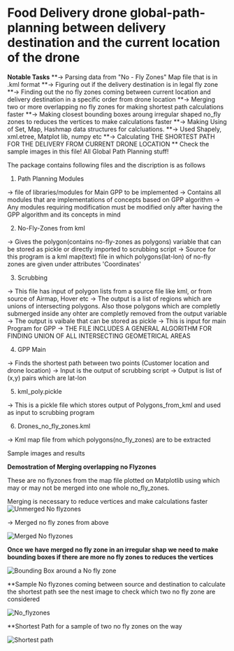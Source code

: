 # Food Delivery drone global-path-planning between delivery destination and the current location of the drone
**Notable Tasks**
**-> Parsing data from "No - Fly Zones" Map file that is in .kml format
**-> Figuring out if the delivery destination is in legal fly zone
**-> Finding out the no fly zones coming between current location and delivery destination in a specific order from drone location
**-> Merging two or more overlapping no fly zones for making shortest path calculations faster
**-> Making closest bounding boxes aroung irregular shaped no_fly zones to reduces the vertices to make calculations faster
**-> Making Using of Set, Map, Hashmap data structures for calcluations.
**-> Used Shapely, xml.etree, Matplot lib, numpy etc
**-> Calculating THE SHORTEST PATH FOR THE DELIVERY FROM CURRENT DRONE LOCATION
** Check the sample images in this file!
All Global Path Planning stuff!

The package contains following files and the discription is as follows

1) Path Planning Modules

-> file of libraries/modules for Main GPP to be implemented
-> Contains all modules that are implementations of concepts based on GPP algorithm
-> Any modules requiring modification must be modified only after having the GPP algorithm and its concepts in mind

2) No-Fly-Zones from kml

-> Gives the polygon(contains no-fly-zones as polygons) variable that can be stored as pickle or directly imported to scrubbing script
-> Source for this program is a kml map(text) file in which  polygons(lat-lon) of no-fly zones are given under attributes 'Coordinates'

3) Scrubbing

-> This file has input of polygon lists from a source file like kml, or from source of Airmap, Hover etc
-> The output is a list of regions which are unions of intersecting polygons. Also those polygons which are completly submerged
inside any ohter are completly removed from the output variable
-> The output is vaibale that can be stored as pickle
-> This is input for main Program for GPP
-> THE FILE INCLUDES A GENERAL ALGORITHM FOR FINDING UNION OF ALL INTERSECTING GEOMETRICAL AREAS

4) GPP Main

-> Finds the shortest path between two points (Customer location and drone location)
-> Input is the output of scrubbing script
-> Output is list of (x,y) pairs which are lat-lon

5) kml_poly.pickle

-> This is a pickle file which stores output of Polygons_from_kml and used as input to scrubbing program

6) Drones_no_fly_zones.kml

-> Kml map file from which polygons(no_fly_zones) are to be extracted 

Sample images and results

**Demostration of Merging overlapping no Flyzones**

These are no flyzones from the map file plotted on Matplotlib using which may or may not be merged into one whole no_fly_zones. 

Merging is necessary to reduce vertices and make calculations faster 
![Unmerged No flyzones](https://github.com/dhaval491/Trajectory-Planning-for-Autonomous-food-delivery-drones/blob/master/GPP__NoFlyZones.png)

-> Merged no fly zones from above

![Merged No flyzones](https://github.com/dhaval491/Trajectory-Planning-for-Autonomous-food-delivery-drones/blob/master/GPP_Merged_NoFlyZones.png)

**Once we have merged no fly zone in an irregular shap we need to make bounding boxes if there are more no fly zones to reduces the vertices**

![Bounding Box around a No fly zone](https://github.com/dhaval491/Trajectory-Planning-for-Autonomous-food-delivery-drones/blob/master/GPP_Bounding_boxes_around_No_fly_Zones.png)

**Sample No flyzones coming between source and destination to calculate the shortest path see the nest image to check which two no fly zone are considered

![No_flyzones](https://github.com/dhaval491/Trajectory-Planning-for-Autonomous-food-delivery-drones/blob/master/Sample%20Two%20no%20flyzone.png)

**Shortest Path for a sample of two no fly zones on the way

![Shortest path](https://github.com/dhaval491/Trajectory-Planning-for-Autonomous-food-delivery-drones/blob/master/GPP_Shotest_path.png)
